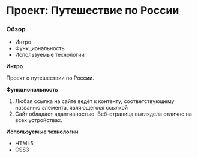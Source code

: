 # Проект: Путешествие по России

### Обзор

* Интро
* Функциональность
* Используемые технологии

**Интро**

Проект о путешествии по России.

**Функциональность**

1. Любая ссылка на сайте ведёт к контенту, соответствующему названию элемента, являющегося ссылкой
2. Сайт обладает адаптивностью. Веб-страница выглядела отлично на всех устройствах.

**Используемые технологии**

* HTML5
* CSS3